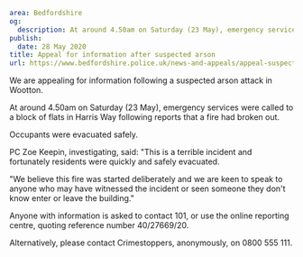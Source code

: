 ```yaml
area: Bedfordshire
og:
  description: At around 4.50am on Saturday (23 May), emergency services were called to a block of flats following reports that a fire had broken out.
publish:
  date: 28 May 2020
title: Appeal for information after suspected arson
url: https://www.bedfordshire.police.uk/news-and-appeals/appeal-suspected-arson-may20
```

We are appealing for information following a suspected arson attack in Wootton.

At around 4.50am on Saturday (23 May), emergency services were called to a block of flats in Harris Way following reports that a fire had broken out.

Occupants were evacuated safely.

PC Zoe Keepin, investigating, said: "This is a terrible incident and fortunately residents were quickly and safely evacuated.

"We believe this fire was started deliberately and we are keen to speak to anyone who may have witnessed the incident or seen someone they don't know enter or leave the building."

Anyone with information is asked to contact 101, or use the online reporting centre, quoting reference number 40/27669/20.

Alternatively, please contact Crimestoppers, anonymously, on 0800 555 111.
